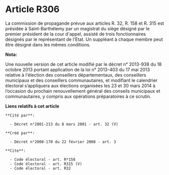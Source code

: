 # Article R306

La commission de propagande prévue aux articles R. 32, R. 158 et R. 315 est présidée à Saint-Barthélemy par un magistrat du
siège désigné par le premier président de la cour d'appel, assisté de trois fonctionnaires désignés par le représentant de
l'Etat. Un suppléant à chaque membre peut être désigné dans les mêmes conditions.

**Nota:**

Une nouvelle version de cet article modifié par le décret n° 2013-938 du 18 octobre 2013 portant application de la loi n°
2013-403 du 17 mai 2013 relative à l'élection des conseillers départementaux, des conseillers municipaux et des conseillers
communautaires, et modifiant le calendrier électoral s’appliquera aux élections organisées les 23 et 30 mars 2014 à
l’occasion du prochain renouvellement général des conseils municipaux et communautaires, y compris aux opérations
préparatoires à ce scrutin.

**Liens relatifs à cet article**

	**Cité par**:

	  - Décret n°2001-213 du 8 mars 2001 - art. 32 (V)

	**Créé par**:

	  - Décret n°2008-170 du 22 février 2008 - art. 3

	**Cite**:

	  - Code électoral - art. R*158
	  - Code électoral - art. R315 (V)
	  - Code électoral - art. R32
